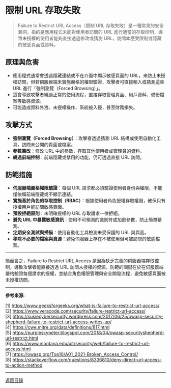 # 限制 URL 存取失敗

> Failure to Restrict URL Access（限制 URL 存取失敗）是一種常見的安全漏洞，指的是應用程式未能對使用者訪問的 URL 進行適當的存取控制，導致未授權的使用者能夠直接透過修改或猜測 URL，訪問本應受限制或隱藏的敏感頁面或資料。

## 原理與危害

- 應用程式通常會透過隱藏連結或不在介面中顯示敏感頁面的 URL，來防止未授權訪問，但若伺服器端未實施嚴格的權限驗證，攻擊者可直接輸入或猜測這些 URL 進行「強制瀏覽（Forced Browsing）」。
- 這會導致攻擊者繞過正常的使用流程，直接存取管理頁面、用戶資料、備份檔案等敏感資源。
- 可能造成資料外洩、未授權操作、系統被入侵，甚至財務損失。

## 攻擊方式

- **強制瀏覽（Forced Browsing）**：攻擊者透過猜測 URL 結構或使用自動化工具，訪問未公開的頁面或檔案。
- **參數篡改**：修改 URL 中的參數，存取其他使用者或管理員的資料。
- **繞過前端控制**：前端隱藏或禁用的功能，仍可透過直接 URL 訪問。

## 防範措施

- **伺服器端嚴格權限驗證**：每個 URL 請求都必須驗證使用者身份與權限，不能僅依賴前端隱藏或不顯示連結。
- **實施基於角色的存取控制（RBAC）**：根據使用者角色授權存取權限，確保只有授權用戶能訪問敏感頁面。
- **預設拒絕原則**：未明確授權的 URL 存取請求一律拒絕。
- **避免 URL 中暴露敏感資訊**：使用不可預測的識別符或加密參數，防止簡單猜測。
- **定期安全測試與掃描**：使用自動化工具檢測未受保護的 URL 與頁面。
- **移除不必要的檔案與資源**：避免伺服器上存在不被使用但可被訪問的敏感檔案。

---

簡而言之，Failure to Restrict URL Access 是因為缺乏完善的伺服器端存取控制，導致攻擊者能直接透過 URL 訪問未授權的資源。防範的關鍵在於在伺服器端嚴格驗證每個請求的授權，並結合角色權限管理與安全開發流程，避免敏感頁面被未授權訪問。

---

**參考來源:**

[1] https://www.geeksforgeeks.org/what-is-failure-to-restrict-url-access/ \
[2] https://www.veracode.com/security/failure-restrict-url-access/ \
[3] https://susiecybersecurity.wordpress.com/2017/06/25/owasp-security-shepherd-failure-to-restrict-url-access-writes-up/ \
[4] https://cwe.mitre.org/data/definitions/817.html \
[5] https://purpleskypeter.blogspot.com/2018/04/owasp-securityshepherd-url-restrict.html \
[6] https://www.montana.edu/uit/security/web/failure-to-restrict-url-access.html \
[7] https://owasp.org/Top10/A01_2021-Broken_Access_Control/ \
[8] https://stackoverflow.com/questions/8336810/deny-direct-url-access-to-action-method

---

[返回目錄](./../README.md)
